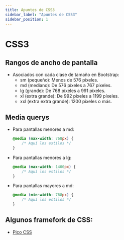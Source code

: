 ```yaml
---
title: Apuntes de CSS3
sidebar_label: "Apuntes de CSS3"
sidebar_position: 1
---
```


# CSS3

## Rangos de ancho de pantalla 
+ Asociados con cada clase de tamaño en Bootstrap:
    + sm (pequeño): Menos de 576 píxeles.
    + md (mediano): De 576 píxeles a 767 píxeles.
    + lg (grande): De 768 píxeles a 991 píxeles.
    + xl (extra grande): De 992 píxeles a 1199 píxeles.
    + xxl (extra extra grande): 1200 píxeles o más.

## Media querys
+ Para pantallas menores a md:
    ```css
    @media (max-width: 768px) {
        /* Aquí los estilos */
    }    
    ```
+ Para pantallas menores a lg:
    ```css
    @media (max-width: 1400px) {
        /* Aquí los estilos */
    }    
    ```
+ Para pantallas mayores a md:
    ```css
    @media (min-width: 768px) {
        /* Aquí los estilos */
    }    
    ```

## Algunos framefork de CSS:
+ [Pico CSS](https://picocss.com)
  